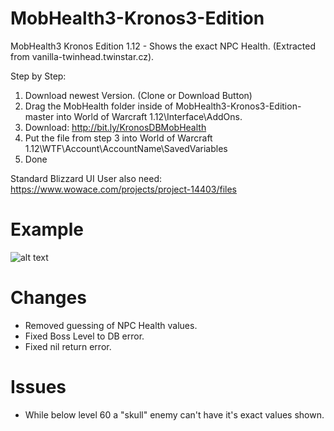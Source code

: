 # MobHealth3-Kronos3-Edition
MobHealth3 Kronos Edition 1.12 - Shows the exact NPC Health. (Extracted from vanilla-twinhead.twinstar.cz).

Step by Step:

1. Download newest Version. (Clone or Download Button)
2. Drag the MobHealth folder inside of MobHealth3-Kronos3-Edition-master into World of Warcraft 1.12\Interface\AddOns.
3. Download: http://bit.ly/KronosDBMobHealth
4. Put the file from step 3 into World of Warcraft 1.12\WTF\Account\AccountName\SavedVariables
5. Done

Standard Blizzard UI User also need: https://www.wowace.com/projects/project-14403/files

# Example
![alt text](https://i.imgur.com/2xVqsiU.png)

# Changes
- Removed guessing of NPC Health values.
- Fixed Boss Level to DB error.
- Fixed nil return error.

# Issues
- While below level 60 a "skull" enemy can't have it's exact values shown.
